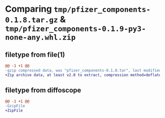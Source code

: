 # Comparing `tmp/pfizer_components-0.1.8.tar.gz` & `tmp/pfizer_components-0.1.9-py3-none-any.whl.zip`

## filetype from file(1)

```diff
@@ -1 +1 @@
-gzip compressed data, was "pfizer_components-0.1.8.tar", last modified: Thu Jun  8 14:47:49 2023, max compression
+Zip archive data, at least v2.0 to extract, compression method=deflate
```

## filetype from diffoscope

```diff
@@ -1 +1 @@
-GzipFile
+ZipFile
```

